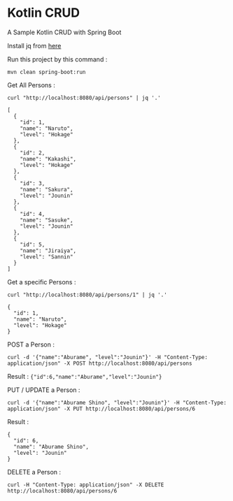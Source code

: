 # Kotlin CRUD

A Sample Kotlin CRUD with Spring Boot

Install jq from [here](https://stedolan.github.io/jq/download/)

Run this project by this command :

`mvn clean spring-boot:run`

Get All Persons :

`curl "http://localhost:8080/api/persons" | jq '.'`

```
[
  {
    "id": 1,
    "name": "Naruto",
    "level": "Hokage"
  },
  {
    "id": 2,
    "name": "Kakashi",
    "level": "Hokage"
  },
  {
    "id": 3,
    "name": "Sakura",
    "level": "Jounin"
  },
  {
    "id": 4,
    "name": "Sasuke",
    "level": "Jounin"
  },
  {
    "id": 5,
    "name": "Jiraiya",
    "level": "Sannin"
  }
]
```

Get a specific Persons :

`curl "http://localhost:8080/api/persons/1" | jq '.'`

```
{
  "id": 1,
  "name": "Naruto",
  "level": "Hokage"
}
```

POST a Person :

`curl -d '{"name":"Aburame", "level":"Jounin"}' -H "Content-Type: application/json" -X POST http://localhost:8080/api/persons`

Result : `{"id":6,"name":"Aburame","level":"Jounin"}`

PUT / UPDATE a Person :

`curl -d '{"name":"Aburame Shino", "level":"Jounin"}' -H "Content-Type: application/json" -X PUT http://localhost:8080/api/persons/6`

Result :
```
{
  "id": 6,
  "name": "Aburame Shino",
  "level": "Jounin"
}
```
DELETE a Person :

`curl -H "Content-Type: application/json" -X DELETE http://localhost:8080/api/persons/6`

